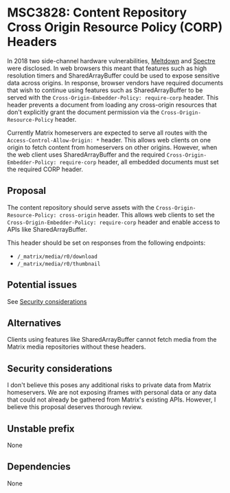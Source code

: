 # MSC3828: Content Repository Cross Origin Resource Policy (CORP) Headers

In 2018 two side-channel hardware vulnerabilities, [Meltdown](https://en.wikipedia.org/wiki/Meltdown_(security_vulnerability)) and [Spectre](https://en.wikipedia.org/wiki/Spectre_(security_vulnerability)) were disclosed. In web browsers this meant that features such as high resolution timers and SharedArrayBuffer could be used to expose sensitive data across origins. In response, browser vendors have required documents that wish to continue using features such as SharedArrayBuffer to be served with the `Cross-Origin-Embedder-Policy: require-corp` header. This header prevents a document from loading any cross-origin resources that don't explicitly grant the document permission via the `Cross-Origin-Resource-Policy` header.

Currently Matrix homeservers are expected to serve all routes with the `Access-Control-Allow-Origin: *` header. This allows web clients on one origin to fetch content from homeservers on other origins. However, when the web client uses SharedArrayBuffer and the required `Cross-Origin-Embedder-Policy: require-corp` header, all embedded documents must set the required CORP header.

## Proposal

The content repository should serve assets with the `Cross-Origin-Resource-Policy: cross-origin` header. This allows web clients to set the `Cross-Origin-Embedder-Policy: require-corp` header and enable access to APIs like SharedArrayBuffer.

This header should be set on responses from the following endpoints:

- `/_matrix/media/r0/download`
- `/_matrix/media/r0/thumbnail`

## Potential issues

See [Security considerations](#Security-considerations)

## Alternatives

Clients using features like SharedArrayBuffer cannot fetch media from the Matrix media repositories without these headers.


## Security considerations

I don't believe this poses any additional risks to private data from Matrix homeservers. We are not exposing iframes with personal data or any data that could not already be gathered from Matrix's existing APIs. However, I believe this proposal deserves thorough review.

## Unstable prefix

None

## Dependencies

None
